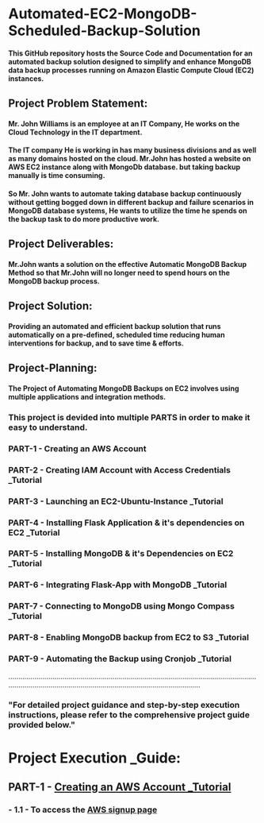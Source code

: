 # Automated-EC2-MongoDB-Scheduled-Backup-Solution
#### This GitHub repository hosts the Source Code and Documentation for an automated backup solution designed to simplify and enhance MongoDB data backup processes running on Amazon Elastic Compute Cloud (EC2) instances.

## Project Problem Statement:
#### Mr. John Williams is an employee at an IT Company, He works on the Cloud Technology in the IT department. 

#### The IT company He is working in has many business divisions and as well as many domains hosted on the cloud. Mr.John has hosted a website on AWS EC2 instance along with MongoDb database. but taking backup manually is time consuming.

#### So Mr. John wants to automate taking database backup continuously without getting bogged down in different backup and failure scenarios in MongoDB database systems, He wants to utilize the time he spends on the backup task to do more productive work.


## Project Deliverables:
#### Mr.John wants a solution on the effective Automatic MongoDB Backup Method so that Mr.John will no longer need to spend hours on the MongoDB backup process.


## Project Solution:
#### Providing an automated and efficient backup solution that runs automatically on a pre-defined, scheduled time reducing human interventions for backup, and to save time & efforts.

## Project-Planning:
#### The Project of Automating MongoDB Backups on EC2 involves using multiple applications and integration methods.
### This project is devided into multiple PARTS in order to make it easy to understand.
###    PART-1 - Creating an AWS Account   
###    PART-2 - Creating IAM Account with Access Credentials _Tutorial
###    PART-3 - Launching an EC2-Ubuntu-Instance _Tutorial
###    PART-4 - Installing Flask Application & it's dependencies on EC2 _Tutorial
###    PART-5 - Installing MongoDB & it's Dependencies on EC2 _Tutorial
###    PART-6 - Integrating Flask-App with MongoDB _Tutorial
###    PART-7 - Connecting to MongoDB using Mongo Compass _Tutorial
###    PART-8 - Enabling MongoDB backup from EC2 to S3 _Tutorial
###    PART-9 - Automating the Backup using Cronjob _Tutorial


............................................................................................................................................................................................................................
### "For detailed project guidance and step-by-step execution instructions, please refer to the comprehensive project guide provided below."
# Project Execution _Guide:
## PART-1 - [Creating an AWS Account _Tutorial](https://www.youtube.com/watch?v=SFaSB6vgp8k&t=13s)  
### - 1.1 - To access the [AWS signup page](https://portal.aws.amazon.com/billing/signup?nc2=h_ct&src=header_signup&redirect_url=https%3A%2F%2Faws.amazon.com%2Fregistration-confirmation#/start/email)


